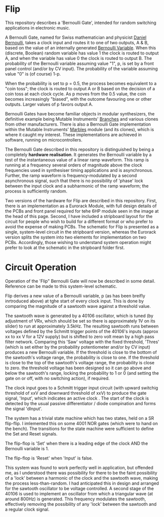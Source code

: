 # Flip

This repository describes a 'Bernoulli Gate', intended for random switching applications in electronic music.

A Bernoulli Gate, named for Swiss mathematician and physicist [Daniel Bernoulli](https://en.wikipedia.org/wiki/Daniel_Bernoulli), takes a clock input and routes it to one of two outputs, A & B, based on the 
value of an internally generated [Bernoulli Variable](https://web.stanford.edu/class/archive/cs/cs109/cs109.1178/lectureHandouts/070-bernoulli-binomial.pdf). When this (discrete, Boolean) random variable has value 1 the clock is routed to output A, and when the variable has value 0 the clock is routed to output B. The probability of the Bernoulli variable assuming value "1", p, is set by a front panel control (and/or by CV input). The probability of the variable assuming value "0" is (of course) 1-p. 

When the probability is set to p = 0.5, the process becomes equivalent to a "coin toss"; the clock is routed to output A or B based on the decision of a coin toss at each clock cycle. As p moves from the 0.5 value, the coin becomes increasingly "biased", with the outcome favouring one or other outputs. Larger values of p favors output A.

Bernoulli Gates have become familiar objects in modular synthesizers, the definitive example being Mutable Instruments' [Branches](https://pichenettes.github.io/mutable-instruments-documentation/modules/branches/) and various clones from other manufacturers. There is also a Bernoulli Gate implementation within the Mutable Instruments' [Marbles](https://pichenettes.github.io/mutable-instruments-documentation/modules/marbles/) module (and its clones), which is where it caught my interest. These implementations are achieved in software, running on microcontrollers.

The Bernoulli Gate described in this repository is distinguished by being a completely **hardware realisation**. It generates the Bernoulli variable by a test of the instantaneous value of a linear ramp waveform. This ramp is running at a frequency several orders of magnitude above the clock frequencies used in synthesiser timing applications and is asynchronous. Further, the ramp waveform is frequency-modulated by a second asynchronous signal, such that there is no possibility of 'phase' lock between the input clock and a subharmonic of the ramp waveform; the process is sufficiently random.

Two versions of the hardware for Flip are described in this repository. First, there is an implementation as a Eurorack Module, with full design details of the PCBs and front panel required for tehe 6HP module seen in the image at the head of this page. Second, I have included a stripboard layout for the circuit for people who wish to build for a different format or who prefer to avoid the expense of making PCBs. The schematic for Flip is presented as a single, system-level circuit in the stripboard version, whereas the Eurorack version splits the system into two elements for implementation on two PCBs. Accordingly, those wishing to understand system operation might prefer to look at the schematic in the stripboard folder first. 

# Circuit Operation

Operation of the 'Flip" Bernoulli Gate will now be described in some detail. Reference can be made to this system-level schematic.

Flip derives a new value of a Bernoulli variable, p (as has been breifly inrtroduced above) at tghe start of every clock input. This is done by comparing the magnitude of a sawtooth wave against a threshold value. 

The sawtooth wave is generated by a 40106 oscillator, which is tuned (by adjustment of VRx, which should be set so there is approximately 1V on its slider) to run at approximately 3.5kHz. The resulting sawtooth runs between voltages defined by the Schmitt trigger points of the 40106's inputs (approx xx to xx V for a 12V supply) but is shifted to zero volt mean by a high pass filter network. Comparing this 'Saw' voltage with the fixed threshold, 'Thres' (which is set either by the probability potentiometer and/or by CV input) produces a new Bernoulli variable. If the threshold is close to the bottom of the sawtooth's voltage range, the probability is close to one. If the threshold is close to the top of the sawtooth's voltage range, the probability is close to zero. the threshold voltage has been designed so it can go above and below the sawtooth's range, locking the probability to 1 or 0 (and setting the gate on or off, with no switching action), if required.

The clock input goes to a Schmitt trigger input circuit (with upward switchig threshold of xxV and downward threshold of xxV) to produce the gate signal, 'Input', which indicates an active clock . The start of the clock is detected by the usual passive differentiator / diode compination and forms the signal 'dInput'.

The system has a trivial state machine which has two states, held on a SR flip-flip. I imlemented this on some 4001 NOR gates (which were to hand on the bench). The transitions for the state machine were sufficient to define the Set and Reset signals.

The flip-flop is 'Set' when there is a leading edge of the clock AND the Bernoulli variable is 1.

The flip-flop is 'Reset' when 'Input' is false.

This system was found to work perfectly well in application, but offended me, as I understood there was possibility for there to be the faint possibility of a 'lock' between  a harmonic of the clock and the sawtooth wave, making the process less-than-random. I had anticipated this in design and arranged for the sawtooth oscillator to be voltage controlled. A second stage of the 40106 is used to implement an oscillator from which a triangular wave (at around 800Hz) is generated. This frequency modulates the sawtooth, effectively removing the possibility of any 'lock' between the sawtooth and a regular clock signal. 


